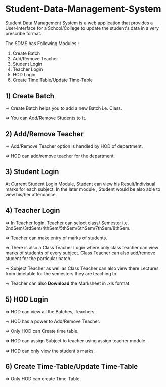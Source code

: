 # Student-Data-Management-System

Student Data Management System is a web application that provides a User-Interface for a School/College to update the student's data in a very prescribe format.

The SDMS has Following  Modules :
1) Create Batch
2) Add/Remove Teacher
3) Student Login 
4) Teacher Login
5) HOD Login
6) Create Time Table/Update Time-Table

## 1) Create Batch
 => Create Batch helps you to add a new Batch i.e. Class. 

=> You can Add/Remove Students to it. 
            
            
## 2) Add/Remove Teacher
 => Add/Remove Teacher option is handled by HOD of department.

=> HOD can add/remove teacher for the department.
            
            
## 3) Student Login
 At Current Student Login Module, Student can view his Result/Indivisual marks for each subject. In the later module , Student would be also able to view his/her attendance.
 
 
 
 ## 4) Teacher Login
=> In Teacher login, Teacher can select class/ Semester i.e. 2ndSem/3rdSem/4thSem/5thSem/6thSem/7thSem/8thSem. 

=> Teacher can make entry of marks of students.

=> There is also a Class Teacher Login where only class teacher can view marks of students of every subject. Class Teacher can also add/remove student for the particular batch.

=> Subject Teacher as well as Class Teacher can also view there Lectures from timetable for the semesters they are teaching to.

=> Teacher can also **Download** the Marksheet in .xls format.



## 5) HOD Login
=> HOD can view all the Batches, Teachers.

=> HOD has a power to Add/Remove Teacher.

=> Only HOD can Create time table.

=> HOD can assign Subject to teacher using assign teacher module.

=> HOD can only view the student's marks.


## 6) Create Time-Table/Update Time-Table
=> Only HOD can create Time-Table.
